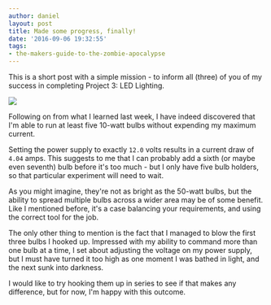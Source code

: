 ```yaml
---
author: daniel
layout: post
title: Made some progress, finally!
date: '2016-09-06 19:32:55'
tags:
- the-makers-guide-to-the-zombie-apocalypse
---
```


This is a short post with a simple mission - to inform all (three) of you of my success in completing Project 3: LED Lighting.

![](//d1a0j00khen1nw.cloudfront.net/2016/09/lights--1-.jpg)

Following on from what I learned last week, I have indeed discovered that I'm able to run at least five 10-watt bulbs without expending my maximum current.

Setting the power supply to exactly `12.0` volts results in a current draw of `4.04` amps. This suggests to me that I can probably add a sixth (or maybe even seventh) bulb before it's too much - but I only have five bulb holders, so that particular experiment will need to wait.

As you might imagine, they're not as bright as the 50-watt bulbs, but the ability to spread multiple bulbs across a wider area may be of some benefit. Like I mentioned before, it's a case balancing your requirements, and using the correct tool for the job.

The only other thing to mention is the fact that I managed to blow the first three bulbs I hooked up. Impressed with my ability to command more than one bulb at a time, I set about adjusting the voltage on my power supply, but I must have turned it too high as one moment I was bathed in light, and the next sunk into darkness.

I would like to try hooking them up in series to see if that makes any difference, but for now, I'm happy with this outcome.
